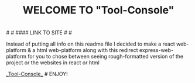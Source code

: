  # <h1 align="center">WELCOME TO __"Tool-Console"__</h1> 
 </br>
 # #
 #### LINK TO SITE
 # #
 <p>Instead of putting all info on this readme file I decided to make a react web-platform & a html web-platform along with this redirect express-web-platform for you to chose between seeing rough-formatted version of the project or the websites in react or html</p> 
 <a href="https://choseplatform--coder4.repl.co/">_Tool-Console_</a>
 # ENJOY!

